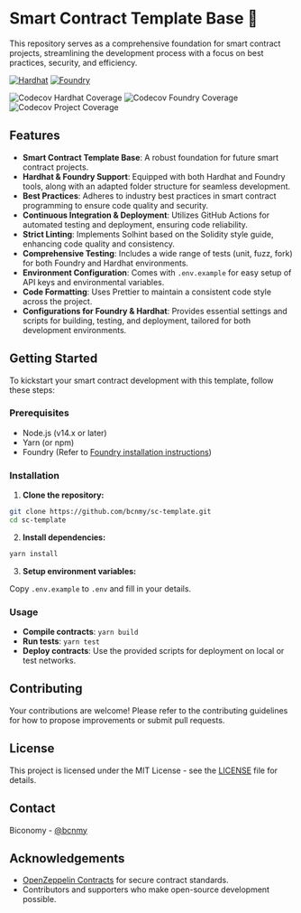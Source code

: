 # Smart Contract Template Base 🚀

This repository serves as a comprehensive foundation for smart contract projects, streamlining the development process with a focus on best practices, security, and efficiency.

[![Hardhat](https://img.shields.io/badge/Built%20with-Hardhat-FFDB1C.svg)](https://hardhat.org/) [![Foundry](https://img.shields.io/badge/Built%20with-Foundry-FFBD10.svg)](https://getfoundry.sh/)

![Codecov Hardhat Coverage](https://img.shields.io/codecov/c/gh/bcnmy/sc-template?token=2BYDIFQ56W&flag=hardhat&label=Hardhat-coverage) ![Codecov Foundry Coverage](https://img.shields.io/codecov/c/gh/bcnmy/sc-template?token=2BYDIFQ56W&flag=foundry&label=Foundry-coverage) ![Codecov Project Coverage](https://img.shields.io/codecov/c/gh/bcnmy/sc-template?token=2BYDIFQ56W&label=Project-coverage)

## Features

- **Smart Contract Template Base**: A robust foundation for future smart contract projects.
- **Hardhat & Foundry Support**: Equipped with both Hardhat and Foundry tools, along with an adapted folder structure for seamless development.
- **Best Practices**: Adheres to industry best practices in smart contract programming to ensure code quality and security.
- **Continuous Integration & Deployment**: Utilizes GitHub Actions for automated testing and deployment, ensuring code reliability.
- **Strict Linting**: Implements Solhint based on the Solidity style guide, enhancing code quality and consistency.
- **Comprehensive Testing**: Includes a wide range of tests (unit, fuzz, fork) for both Foundry and Hardhat environments.
- **Environment Configuration**: Comes with `.env.example` for easy setup of API keys and environmental variables.
- **Code Formatting**: Uses Prettier to maintain a consistent code style across the project.
- **Configurations for Foundry & Hardhat**: Provides essential settings and scripts for building, testing, and deployment, tailored for both development environments.

## Getting Started

To kickstart your smart contract development with this template, follow these steps:

### Prerequisites

- Node.js (v14.x or later)
- Yarn (or npm)
- Foundry (Refer to [Foundry installation instructions](https://getfoundry.sh/docs/installation))

### Installation

1. **Clone the repository:**

```bash
git clone https://github.com/bcnmy/sc-template.git
cd sc-template
```

2. **Install dependencies:**

```bash
yarn install
```

3. **Setup environment variables:**

Copy `.env.example` to `.env` and fill in your details.

### Usage

- **Compile contracts**: `yarn build`
- **Run tests**: `yarn test`
- **Deploy contracts**: Use the provided scripts for deployment on local or test networks.

## Contributing

Your contributions are welcome! Please refer to the contributing guidelines for how to propose improvements or submit pull requests.

## License

This project is licensed under the MIT License - see the [LICENSE](https://github.com/bcnmy/sc-template/blob/master/LICENSE) file for details.

## Contact

Biconomy - [@bcnmy](https://twitter.com/bcnmy)

## Acknowledgements

- [OpenZeppelin Contracts](https://github.com/OpenZeppelin/openzeppelin-contracts) for secure contract standards.
- Contributors and supporters who make open-source development possible.
